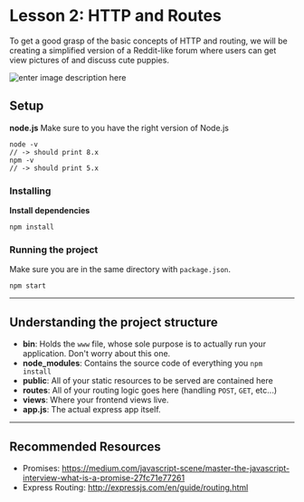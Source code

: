 # Lesson 2: HTTP and Routes

To get a good grasp of the basic concepts of HTTP and routing, we will be creating a simplified version of a Reddit-like forum where users can get view pictures of and discuss cute puppies.

![enter image description here](https://scontent-lax3-1.xx.fbcdn.net/v/t31.0-8/20507398_493223817679381_4732876059136539753_o.jpg?oh=28f6f745e6df63cd34d401fd4dc6f098&oe=5AF9A831)
## Setup
**node.js**
Make sure to you have the right version of Node.js
```
node -v
// -> should print 8.x
npm -v
// -> should print 5.x
```
### Installing

**Install dependencies**
```
npm install
```

### Running the project
Make sure you are in the same directory with `package.json`.
```
npm start
```

----------


## Understanding the project structure

 - **bin**: Holds the `www` file, whose sole purpose is to actually run your application. Don't worry about this one.
 - **node_modules**: Contains the source code of everything you  `npm install`
 - **public**: All of your static resources to be served are contained here
 - **routes**: All of your routing logic goes here (handling `POST`, `GET`, etc...)
 - **views**: Where your frontend views live.
 - **app.js**: The actual express app itself.


----------

## Recommended Resources

 - Promises: https://medium.com/javascript-scene/master-the-javascript-interview-what-is-a-promise-27fc71e77261
 - Express Routing: http://expressjs.com/en/guide/routing.html

